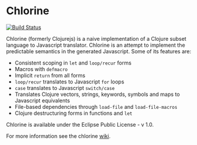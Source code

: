 # Chlorine

[![Build Status](https://api.travis-ci.org/chlorinejs/chlorine.png)](https://travis-ci.org/chlorinejs/chlorine)

Chlorine (formerly Clojurejs) is a naive implementation of a Clojure subset language to Javascript translator. Chlorine is an attempt to implement the predictable semantics in the generated Javascript. Some of its features are:

* Consistent scoping in ``let`` and ``loop/recur`` forms
* Macros with ``defmacro``
* Implicit ``return`` from all forms
* ``loop/recur`` translates to Javascript ``for`` loops
* ``case`` translates to Javascript ``switch/case``
* Translates Clojure vectors, strings, keywords, symbols and maps to Javascript equivalents
* File-based dependencies through ``load-file`` and ``load-file-macros``
* Clojure destructuring forms in functions and `let`

Chlorine is available under the Eclipse Public License - v 1.0.

For more information see the chlorine [wiki](https://github.com/chlorinejs/chlorine/wiki).
